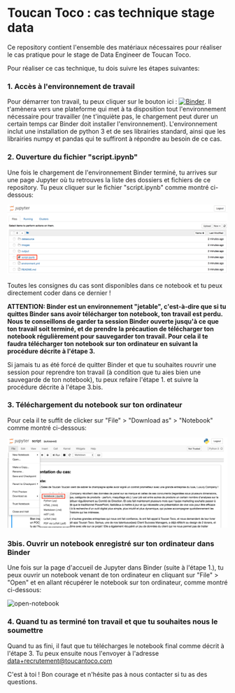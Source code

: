 # Toucan Toco : cas technique stage data

Ce repository contient l'ensemble des matériaux nécessaires pour réaliser le cas pratique pour le stage de Data Engineer de Toucan Toco.

Pour réaliser ce cas technique, tu dois suivre les étapes suivantes:

### 1. Accès à l'environnement de travail

Pour démarrer ton travail, tu peux cliquer sur le bouton ici : [![Binder](https://mybinder.org/badge.svg)](https://mybinder.org/v2/gh/ToucanToco/cas_technique_stage_data/master). Il t'amènera vers une plateforme qui met à ta disposition tout l'environnement nécessaire pour travailler (ne t'inquiète pas, le chargement peut durer un certain temps car Binder doit installer l'environnement). L'environnement inclut une installation de python 3 et de ses librairies standard, ainsi que les librairies numpy et pandas qui te suffiront à répondre au besoin de ce cas.

### 2. Ouverture du fichier "script.ipynb"

Une fois le chargement de l'environnement Binder terminé, tu arrives sur une page Jupyter où tu retrouves la liste des dossiers et fichiers de ce repository.
Tu peux cliquer sur le fichier "script.ipynb" comme montré ci-dessous:

![jupyter-home](images/jupyter_home.png)

Toutes les consignes du cas sont disponibles dans ce notebook et tu peux directement coder dans ce dernier !

**ATTENTION: Binder est un environnement "jetable", c'est-à-dire que si tu quittes Binder sans avoir télécharger ton notebook, ton travail est perdu. Nous te conseillons de garder ta session Binder ouverte jusqu'à ce que ton travail soit terminé, et de prendre la précaution de télécharger ton notebook régulièrement pour sauvegarder ton travail. Pour cela il te faudra télécharger ton notebook sur ton ordinateur en suivant la procédure décrite à l'étape 3.**

Si jamais tu as été forcé de quitter Binder et que tu souhaites rouvrir une session pour reprendre ton travail (à condition que tu aies bien une sauvegarde de ton notebook), tu peux refaire l'étape 1. et suivre la procédure décrite à l'étape 3.bis.

### 3. Téléchargement du notebook sur ton ordinateur

Pour cela il te suffit de clicker sur "File" > "Download as" > "Notebook" comme montré ci-dessous:

![download-notebook](images/download_notebook.png)

### 3bis. Ouvrir un notebook enregistré sur ton ordinateur dans Binder

Une fois sur la page d'accueil de Jupyter dans Binder (suite à l'étape 1.), tu peux ouvrir un notebook venant de ton ordinateur en cliquant sur "File" > "Open" et en allant récupérer le notebook sur ton ordinateur, comme montré ci-dessous:

![open-notebook](images/open_notebook.png)

### 4. Quand tu as terminé ton travail et que tu souhaites nous le soumettre

Quand tu as fini, il faut que tu télécharges le notebook final comme décrit à l'étape 3.
Tu peux ensuite nous l'envoyer à l'adresse data+recrutement@toucantoco.com

C'est à toi !
Bon courage et n'hésite pas à nous contacter si tu as des questions.
